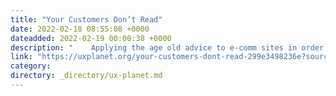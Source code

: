 ```yaml
---
title: "Your Customers Don’t Read"
date: 2022-02-18 08:55:08 +0000
dateadded: 2022-02-19 00:00:38 +0000
description: "    Applying the age old advice to e-comm sites in order to help customers scan for the relevant information they need efficiently.  Continue reading on UX Planet »  "
link: "https://uxplanet.org/your-customers-dont-read-299e3498236e?source=rss----819cc2aaeee0---4"
category:
directory: _directory/ux-planet.md
---
```

